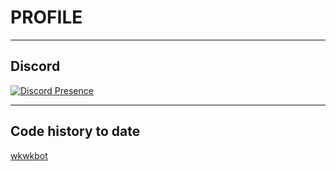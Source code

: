 # PROFILE
***
## Discord
[![Discord Presence](https://lanyard.cnrad.dev/api/422099698388697108?idleMessage=今は何もしてないよ&hideTimestamp=true
)](https://discord.com/users/422099698388697108)
***
## Code history to date
[wkwkbot](https://github.com/wkwk-3/wkwkbot)